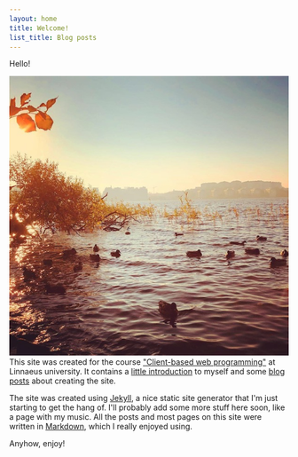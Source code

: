 ```yaml
---
layout: home
title: Welcome!
list_title: Blog posts
---
```


Hello!

![Ducks in Stockholm](/assets/img/ducks.jpg)This site was created for the course ["Client-based web programming"](https://coursepress.lnu.se/kurs/klientbaserad-webbprogrammering/) at Linnaeus university. It contains a [little introduction](/about/) to myself and some [blog posts](/blog/) about creating the site.

The site was created using [Jekyll](https://jekyllrb.com), a nice static site generator that I'm just starting to get the hang of. I'll probably add some more stuff here soon, like a page with my music. All the posts and most pages on this site were written in [Markdown](https://daringfireball.net/projects/markdown/), which I really enjoyed using. 

Anyhow, enjoy!